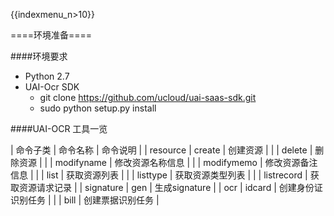 {{indexmenu_n>10}}

====环境准备====

####环境要求

- Python 2.7
- UAI-Ocr SDK
  - git clone https://github.com/ucloud/uai-saas-sdk.git
  - sudo python setup.py install


####UAI-OCR 工具一览

| 命令子类       | 命令名称        | 命令说明         |
| resource   | create      | 创建资源         |
|            | delete      | 删除资源         |
|            | modifyname  | 修改资源名称信息     |
|            | modifymemo  | 修改资源备注信息     |
|            | list        | 获取资源列表       |
|            | listtype    | 获取资源类型列表     |
|            | listrecord  | 获取资源请求记录     |
| signature  | gen         | 生成signature  |
| ocr        | idcard      | 创建身份证识别任务    |
|            | bill        | 创建票据识别任务     |